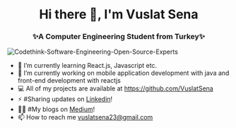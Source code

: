 <!--
**VuslatSena/VuslatSena** is a ✨ _special_ ✨ repository because its `README.md` (this file) appears on your GitHub profile.

Here are some ideas to get you started:

- 🌱 I’m currently learning reactjs
- 👯 I’m looking to collaborate on ...
- 🤔 I’m looking for help with ...
- 💬 Ask me about ...
- 📫 How to reach me: ...
- 😄 Pronouns: ...
- ⚡ Fun fact: ...
-->

<h1 align="center">Hi there 👋, I'm Vuslat Sena</h1>
<h3 align="center">✨A Computer Engineering Student from Turkey✨</h3>


![Codethink-Software-Engineering-Open-Source-Experts](https://user-images.githubusercontent.com/47564075/111882362-33c4d680-89c6-11eb-8eb1-161ceccfa106.jpg)

- 🌱 I’m currently learning React.js, Javascript etc.
- 🔭 I’m currently working on mobile application development with java and front-end development with reactjs
- 💻 All of my projects are available at https://github.com/VuslatSena 
- ⚡ #Sharing updates on [Linkedin](https://www.linkedin.com/in/vuslat-sena-emre/)! 
- ✍🏻 #My blogs on [Medium](https://medium.com/@aeternitas)!
- 📫 How to reach me vuslatsena23@gmail.com 





